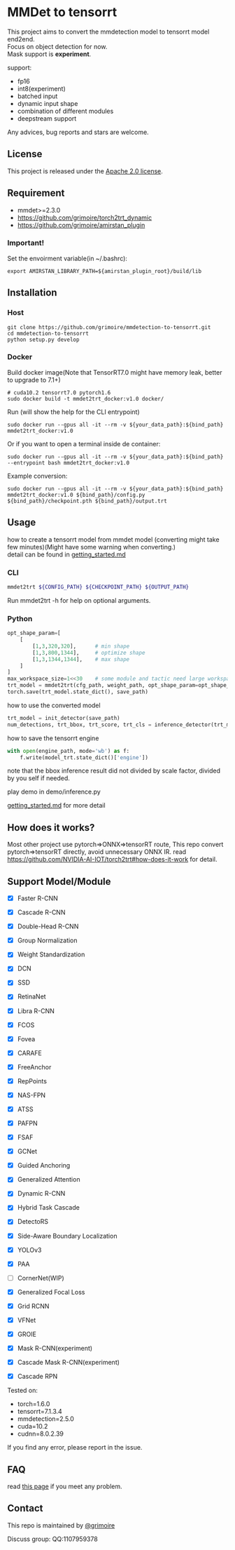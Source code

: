 # MMDet to tensorrt

This project aims to convert the mmdetection model to tensorrt model end2end.  
Focus on object detection for now.  
Mask support is **experiment**.  

support:
- fp16
- int8(experiment)
- batched input
- dynamic input shape
- combination of different modules
- deepstream support

Any advices, bug reports and stars are welcome.

## License

This project is released under the [Apache 2.0 license](LICENSE).

## Requirement

- mmdet>=2.3.0
- https://github.com/grimoire/torch2trt_dynamic
- https://github.com/grimoire/amirstan_plugin

### Important!

Set the envoirment variable(in ~/.bashrc):

```shell
export AMIRSTAN_LIBRARY_PATH=${amirstan_plugin_root}/build/lib
```

## Installation

### Host
```shell
git clone https://github.com/grimoire/mmdetection-to-tensorrt.git
cd mmdetection-to-tensorrt
python setup.py develop
```

### Docker

Build docker image(Note that TensorRT7.0 might have memory leak, better to upgrade to 7.1+)
```shell
# cuda10.2 tensorrt7.0 pytorch1.6
sudo docker build -t mmdet2trt_docker:v1.0 docker/
```

Run (will show the help for the CLI entrypoint)

```shell
sudo docker run --gpus all -it --rm -v ${your_data_path}:${bind_path} mmdet2trt_docker:v1.0
```

Or if you want to open a terminal inside de container:
```shell
sudo docker run --gpus all -it --rm -v ${your_data_path}:${bind_path} --entrypoint bash mmdet2trt_docker:v1.0
```

Example conversion:
```shell
sudo docker run --gpus all -it --rm -v ${your_data_path}:${bind_path} mmdet2trt_docker:v1.0 ${bind_path}/config.py ${bind_path}/checkpoint.pth ${bind_path}/output.trt
```


## Usage

how to create a tensorrt model from mmdet model (converting might take few minutes)(Might have some warning when converting.)  
detail can be found in [getting_started.md](./docs/getting_started.md)

### CLI

```bash
mmdet2trt ${CONFIG_PATH} ${CHECKPOINT_PATH} ${OUTPUT_PATH}
```

Run mmdet2trt -h for help on optional arguments.

### Python

```python
opt_shape_param=[
    [
        [1,3,320,320],      # min shape
        [1,3,800,1344],     # optimize shape
        [1,3,1344,1344],    # max shape
    ]
]
max_workspace_size=1<<30    # some module and tactic need large workspace.
trt_model = mmdet2trt(cfg_path, weight_path, opt_shape_param=opt_shape_param, fp16_mode=True, max_workspace_size=max_workspace_size)
torch.save(trt_model.state_dict(), save_path)
```

how to use the converted model

```python
trt_model = init_detector(save_path)
num_detections, trt_bbox, trt_score, trt_cls = inference_detector(trt_model, image_path, cfg_path, "cuda:0")
```

how to save the tensorrt engine

```python
with open(engine_path, mode='wb') as f:
    f.write(model_trt.state_dict()['engine'])
```

note that the bbox inference result did not divided by scale factor, divided by you self if needed.

play demo in demo/inference.py  

[getting_started.md](./docs/getting_started.md) for more detail

## How does it works?
Most other project use pytorch=>ONNX=>tensorRT route, This repo convert pytorch=>tensorRT directly, avoid unnecessary ONNX IR.
read https://github.com/NVIDIA-AI-IOT/torch2trt#how-does-it-work for detail.

## Support Model/Module

- [x] Faster R-CNN
- [x] Cascade R-CNN
- [x] Double-Head R-CNN
- [x] Group Normalization
- [x] Weight Standardization
- [x] DCN
- [x] SSD
- [x] RetinaNet
- [x] Libra R-CNN
- [x] FCOS
- [x] Fovea
- [x] CARAFE
- [x] FreeAnchor
- [x] RepPoints
- [x] NAS-FPN
- [x] ATSS
- [x] PAFPN
- [x] FSAF
- [x] GCNet
- [x] Guided Anchoring
- [x] Generalized Attention
- [x] Dynamic R-CNN
- [x] Hybrid Task Cascade
- [x] DetectoRS
- [x] Side-Aware Boundary Localization
- [x] YOLOv3
- [x] PAA
- [ ] CornerNet(WIP)
- [x] Generalized Focal Loss
- [x] Grid RCNN
- [x] VFNet
- [x] GROIE
- [x] Mask R-CNN(experiment)
- [x] Cascade Mask R-CNN(experiment)
- [x] Cascade RPN


Tested on:
- torch=1.6.0
- tensorrt=7.1.3.4
- mmdetection=2.5.0
- cuda=10.2
- cudnn=8.0.2.39

If you find any error, please report in the issue.

## FAQ

read [this page](./docs/FAQ.md) if you meet any problem.

## Contact

This repo is maintained by [@grimoire](https://github.com/grimoire)  

Discuss group: QQ:1107959378  
